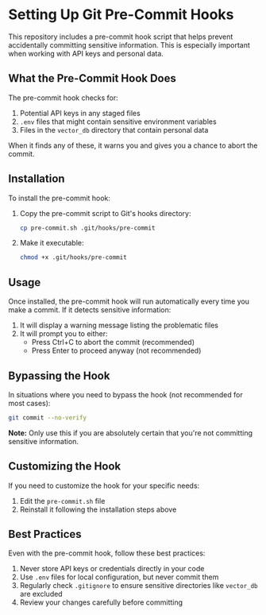 # Setting Up Git Pre-Commit Hooks

This repository includes a pre-commit hook script that helps prevent accidentally committing sensitive information. This is especially important when working with API keys and personal data.

## What the Pre-Commit Hook Does

The pre-commit hook checks for:

1. Potential API keys in any staged files
2. `.env` files that might contain sensitive environment variables
3. Files in the `vector_db` directory that contain personal data

When it finds any of these, it warns you and gives you a chance to abort the commit.

## Installation

To install the pre-commit hook:

1. Copy the pre-commit script to Git's hooks directory:
   ```bash
   cp pre-commit.sh .git/hooks/pre-commit
   ```

2. Make it executable:
   ```bash
   chmod +x .git/hooks/pre-commit
   ```

## Usage

Once installed, the pre-commit hook will run automatically every time you make a commit. If it detects sensitive information:

1. It will display a warning message listing the problematic files
2. It will prompt you to either:
   - Press Ctrl+C to abort the commit (recommended)
   - Press Enter to proceed anyway (not recommended)

## Bypassing the Hook

In situations where you need to bypass the hook (not recommended for most cases):

```bash
git commit --no-verify
```

**Note:** Only use this if you are absolutely certain that you're not committing sensitive information.

## Customizing the Hook

If you need to customize the hook for your specific needs:

1. Edit the `pre-commit.sh` file
2. Reinstall it following the installation steps above

## Best Practices

Even with the pre-commit hook, follow these best practices:

1. Never store API keys or credentials directly in your code
2. Use `.env` files for local configuration, but never commit them
3. Regularly check `.gitignore` to ensure sensitive directories like `vector_db` are excluded
4. Review your changes carefully before committing 